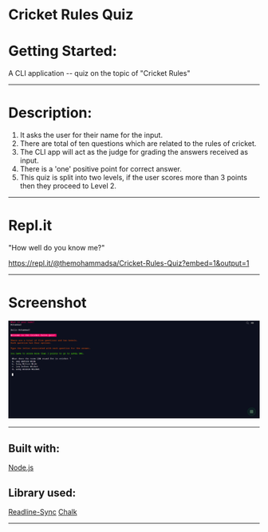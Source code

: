 # Cricket Rules Quiz

# Getting Started:

A CLI application -- quiz on the topic of "Cricket Rules"

********
# Description:

1. It asks the user for their name for the input.
2. There are total of ten questions which are related to the rules of cricket.
3. The CLI app will act as the judge for grading the answers received as input.
4. There is a 'one' positive point for correct answer. 
5. This quiz is split into two levels, if the user scores more than 3 points then they proceed to Level 2. 

********
# Repl.it

"How well do you know me?"

https://repl.it/@themohammadsa/Cricket-Rules-Quiz?embed=1&output=1

********

# Screenshot 

![Screenshot](/images/screenshot.png)

********


## Built with:

[Node.js](https://nodejs.org/en/)

## Library used:

[Readline-Sync](https://www.npmjs.com/package/readline-sync)
[Chalk](https://www.npmjs.com/package/chalk)

********